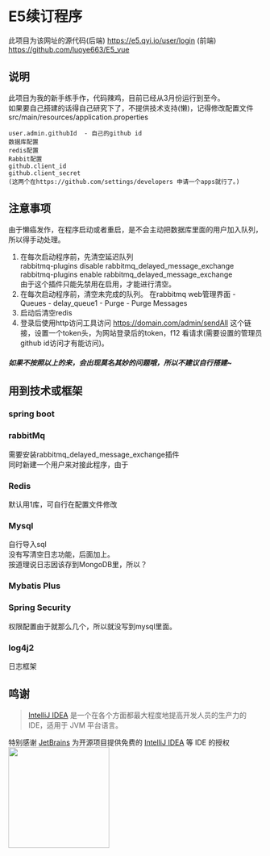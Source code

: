 # E5续订程序
此项目为该网址的源代码(后端) https://e5.qyi.io/user/login 
(前端) https://github.com/luoye663/E5_vue
## 说明
此项目为我的新手练手作，代码辣鸡，目前已经从3月份运行到至今。  
如果要自己搭建的话得自己研究下了，不提供技术支持(懒)，记得修改配置文件 
src/main/resources/application.properties 
```
user.admin.githubId  - 自己的github id  
数据库配置  
redis配置  
Rabbit配置  
github.client_id  
github.client_secret  
(这两个在https://github.com/settings/developers 申请一个apps就行了。)
```
## 注意事项
由于懒癌发作，在程序启动或者重启，是不会主动把数据库里面的用户加入队列，所以得手动处理。
1. 在每次启动程序前，先清空延迟队列  
rabbitmq-plugins disable rabbitmq_delayed_message_exchange
rabbitmq-plugins enable rabbitmq_delayed_message_exchange  
由于这个插件只能先禁用在启用，才能进行清空。
2. 在每次启动程序前，清空未完成的队列。
在rabbitmq web管理界面 - Queues - delay_queue1 - Purge - Purge Messages
3. 启动后清空redis
4. 登录后使用http访问工具访问  https://domain.com/admin/sendAll 这个链接，设置一个token头，为网站登录后的token，f12 看请求(需要设置的管理员github id访问才有能访问)。
##### 如果不按照以上的来，会出现莫名其妙的问题哦，所以不建议自行搭建~

## 用到技术或框架
### spring boot  

### rabbitMq  
需要安装rabbitmq_delayed_message_exchange插件  
同时新建一个用户来对接此程序，由于
### Redis
默认用1库，可自行在配置文件修改  

### Mysql
自行导入sql  
没有写清空日志功能，后面加上。  
按道理说日志因该存到MongoDB里，所以？
### Mybatis Plus

### Spring Security
权限配置由于就那么几个，所以就没写到mysql里面。
### log4j2
日志框架

## 鸣谢

> [IntelliJ IDEA](https://zh.wikipedia.org/zh-hans/IntelliJ_IDEA) 是一个在各个方面都最大程度地提高开发人员的生产力的 IDE，适用于 JVM 平台语言。

特别感谢 [JetBrains](https://www.jetbrains.com/?from=) 为开源项目提供免费的 [IntelliJ IDEA](https://www.jetbrains.com/idea/?from=) 等 IDE 的授权  
[<img src=".github/jetbrains-variant-3.png" width="200"/>](https://www.jetbrains.com/)
